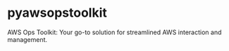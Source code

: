 # pyawsopstoolkit
AWS Ops Toolkit: Your go-to solution for streamlined AWS interaction and management.
